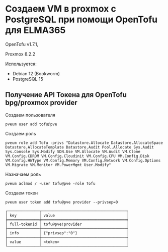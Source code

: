 # Создаем VM в proxmox  c PostgreSQL при помощи OpenTofu для ELMA365

OpenTofu v1.7.1,

Proxmox 8.2.2

Используется:

- Debian 12 (Bookworm)
- PostgreSQL 15

## Получение API Токена для OpenTofu bpg/proxmox provider

Создаем пользователя

```
pveum user add tofu@pve
```

Создаем роль

```
pveum role add Tofu -privs "Datastore.Allocate Datastore.AllocateSpace Datastore.AllocateTemplate Datastore.Audit Pool.Allocate Sys.Audit Sys.Console Sys.Modify SDN.Use VM.Allocate VM.Audit VM.Clone VM.Config.CDROM VM.Config.Cloudinit VM.Config.CPU VM.Config.Disk VM.Config.HWType VM.Config.Memory VM.Config.Network VM.Config.Options VM.Migrate VM.Monitor VM.PowerMgmt User.Modify"
```

Назначаем роль

```
pveum aclmod / -user tofu@pve -role Tofu
```

Создаем токен

```
pveum user token add tofu@pve provider --privsep=0
```

```
┌──────────────┬──────────────────────────────────────┐
│ key          │ value                                │
╞══════════════╪══════════════════════════════════════╡
│ full-tokenid │ tofu@pve!provider                    │
├──────────────┼──────────────────────────────────────┤
│ info         │ {"privsep":"0"}                      │
├──────────────┼──────────────────────────────────────┤
│ value        │ <token>                              │
└──────────────┴──────────────────────────────────────┘
```